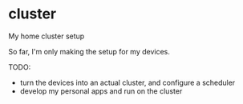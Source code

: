 # cluster

My home cluster setup

So far, I'm only making the setup for my devices.

TODO:
- turn the devices into an actual cluster, and configure a scheduler
- develop my personal apps and run on the cluster
